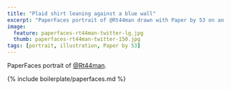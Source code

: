 ```yaml
---
title: "Plaid shirt leaning against a blue wall"
excerpt: "PaperFaces portrait of @Rt44man drawn with Paper by 53 on an iPad."
image: 
  feature: paperfaces-rt44man-twitter-lg.jpg
  thumb: paperfaces-rt44man-twitter-150.jpg
tags: [portrait, illustration, Paper by 53]
---
```


PaperFaces portrait of [@Rt44man](http://twitter.com/Rt44man).

{% include boilerplate/paperfaces.md %}